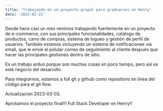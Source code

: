 ```yaml
---
title: 'Trabajando en un proyecto grupal para graduarnos en Henry'
date: '2023-02-21'
---
```


Desde hace casí un mes venimos trabajando fuertemente en un proyecto de e-commerce, con sus principales funcionalidades, catálogo de productos, carro de compras, sistema de logueo y gestión de perfil de usuarios. También estamos incluyendo un sistema de notificaciones vía email, que le envíe el polular correo de seguimiento al cliente después que hacer las principales gestiones dentro de sitio.

Es un trabajo arduo porque son muchas cosas en poco tiempo, pero así es este negocio del desarrollo. 

Para integrarnos, estamos a full git y github como repositorio en linea del código para el git flow.

Actualizacion 2023-03-03.

Aprobamos el proyecto final!!! Full Stack Developer en Henry!! 